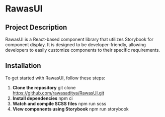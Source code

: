 # RawasUI

## Project Description

RawasUI is a React-based component library that utilizes Storybook for component display. It is designed to be developer-friendly, allowing developers to easily customize components to their specific requirements.

## Installation

To get started with RawasUI, follow these steps:

1. **Clone the repository** git clone https://github.com/rawasaditya/RawasUI.git
2. **Install dependencies** npm ci
3. **Watch and compile SCSS files** npm run scss
4. **View components using Storybook**  npm run storybook
